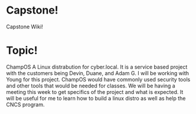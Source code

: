# Capstone!
Capstone Wiki!

# Topic!
ChampOS
A Linux distrabution for cyber.local. It is a service based project with the customers being Devin, Duane, and Adam G. I will be working with Young for this project. 
ChampOS would have commonly used security tools and other tools that would be needed for classes. We will be having a meeting this week to get specifics of the project and what is expected. 
It will be useful for me to learn how to build a linux distro as well as help the CNCS program. 
